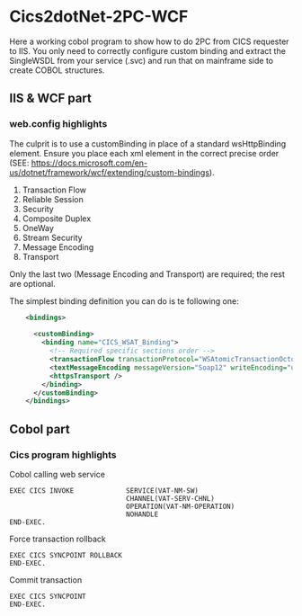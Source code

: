 # Cics2dotNet-2PC-WCF
Here a working cobol program to show how to do 2PC from CICS requester to IIS. You only need to correctly configure custom binding and extract the SingleWSDL from your service (.svc) and run that on mainframe side to create COBOL structures.

## IIS & WCF part
### web.config highlights
The culprit is to use a customBinding in place of a standard wsHttpBinding element. Ensure you place each xml element in the correct precise order (SEE: https://docs.microsoft.com/en-us/dotnet/framework/wcf/extending/custom-bindings). 

1. Transaction Flow
2. Reliable Session
4. Security
5. Composite Duplex
6. OneWay
7. Stream Security
8. Message Encoding
9. Transport

Only the last two (Message Encoding and Transport) are required; the rest are optional.

The simplest binding definition you can do is te following one: 
```xml
    <bindings>
    
      <customBinding>
        <binding name="CICS_WSAT_Binding">
          <!-- Required specific sections order -->
          <transactionFlow transactionProtocol="WSAtomicTransactionOctober2004" allowWildcardAction="false" />
          <textMessageEncoding messageVersion="Soap12" writeEncoding="utf-8" />
          <httpsTransport />
        </binding>
      </customBinding>
    </bindings>
```

## Cobol part

### Cics program highlights

Cobol calling web service
```cobol
EXEC CICS INVOKE             SERVICE(VAT-NM-SW)               
                             CHANNEL(VAT-SERV-CHNL)           
                             OPERATION(VAT-NM-OPERATION)      
                             NOHANDLE                         
END-EXEC.  
```

Force transaction rollback
```cobol
EXEC CICS SYNCPOINT ROLLBACK
END-EXEC. 
```

Commit transaction
```cobol
EXEC CICS SYNCPOINT
END-EXEC. 
```
